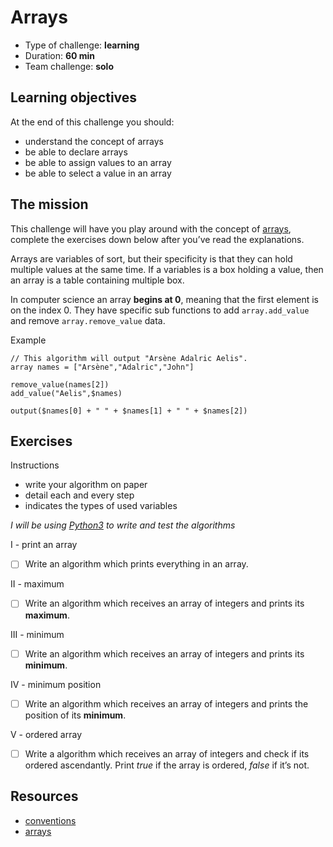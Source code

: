 # Arrays
* Type of challenge: **learning**
* Duration: **60 min**
* Team challenge: **solo**

## Learning objectives
At the end of this challenge you should:
* understand the concept of arrays
* be able to declare arrays
* be able to assign values to an array
* be able to select a value in an array

## The mission
This challenge will have you play around with the concept of [arrays](https://en.wikipedia.org/wiki/Array_data_type), complete the exercises down below after you’ve read the explanations.

Arrays are variables of sort, but their specificity is that they can hold multiple values at the same time. If a variables is a box holding a value, then an array is a table containing multiple box.

In computer science an array **begins at 0**, meaning that the first element is on the index 0. They have specific sub functions to add ```array.add_value``` and remove ```array.remove_value``` data.

Example
```
// This algorithm will output "Arsène Adalric Aelis".
array names = ["Arsène","Adalric","John"]

remove_value(names[2])
add_value("Aelis",$names)

output($names[0] + " " + $names[1] + " " + $names[2])
```

## Exercises

Instructions
* write your algorithm on paper
* detail each and every step
* indicates the types of used variables

*I will be using [Python3](https://repl.it/languages/python3) to write and test the algorithms*

I - print an array
- [ ] Write an algorithm which prints everything in an array.

II - maximum
- [ ] Write an algorithm which receives an array of integers and prints its **maximum**.

III - minimum
- [ ] Write an algorithm which receives an array of integers and prints its **minimum**.

IV - minimum position
- [ ] Write an algorithm which receives an array of integers and prints the position of its **minimum**.

V - ordered array
- [ ] Write a algorithm which receives an array of integers and check if its ordered ascendantly. Print *true* if the array is ordered, *false* if it’s not.

## Resources
* [conventions](https://github.com/becodeorg/BXL-Swartz-4-27/blob/master/1.The-Field/7.Algorithmic/conventions.adoc)
* [arrays](https://computersciencewiki.org/index.php/Arrays)
